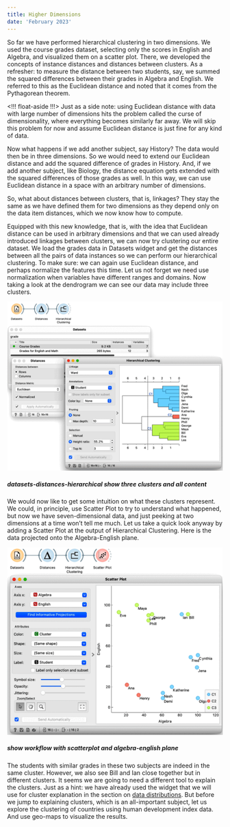 ```yaml
---
title: Higher Dimensions
date: 'February 2023'
---
```

So far we have performed hierarchical clustering in two dimensions. We used the course grades dataset, selecting only the scores in English and Algebra, and visualized them on a scatter plot. There, we developed the concepts of instance distances and distances between clusters. As a refresher: to measure the distance between two students, say, we summed the squared differences between their grades in Algebra and English. We referred to this as the Euclidean distance and noted that it comes from the Pythagorean theorem.

<!!! float-aside !!!>
Just as a side note: using Euclidean distance with data with large number of dimensions hits the problem called the curse of dimensionality, where everything becomes similarly far away. We will skip this problem for now and assume Euclidean distance is just fine for any kind of data.

Now what happens if we add another subject, say History? The data would then be in three dimensions. So we would need to extend our Euclidean distance and add the squared difference of grades in History. And, if we add another subject, like Biology, the distance equation gets extended with the squared differences of those grades as well. In this way, we can use Euclidean distance in a space with an arbitrary number of dimensions.

So, what about distances between clusters, that is, linkages? They stay the same as we have defined them for two dimensions as they depend only on the data item distances, which we now know how to compute.

Equipped with this new knowledge, that is, with the idea that Euclidean distance can be used in arbitrary dimensions and that we can used already introduced linkages between clusters, we can now try clustering our entire dataset. We load the grades data in Datasets widget and get the distances between all the pairs of data instances so we can perform our hierarchical clustering. To make sure: we can again use Euclidean distance, and perhaps normalize the features this time.
Let us not forget we need use normalization when variables have different ranges and domains. Now taking a look at the dendrogram we can see our data may include three clusters.

![](clustering.png)
##### datasets-distances-hierarchical show three clusters and all content

We would now like to get some intuition on what these clusters represent. We could, in principle, use Scatter Plot to try to understand what happened, but now we have seven-dimensional data, and just peeking at two dimensions at a time won’t tell me much. Let us take a quick look anyway by adding a Scatter Plot at the output of Hierarchical Clustering. Here is the data projected onto the Algebra-English plane. 

![](scatterplot.png)
##### show workflow with scatterplot and algebra-english plane

The students with similar grades in these two subjects are indeed in the same cluster. However, we also see Bill and Ian close together but in different clusters. It seems we are going to need a different tool to explain the clusters. Just as a hint: we have already used the widget that we will use for cluster explanation in the section on [data distributions](HERE). But before we jump to explaining clusters, which is an all-important subject, let us explore the clustering of countries using human development index data. And use geo-maps to visualize the results.